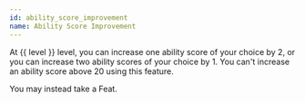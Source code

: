```yaml
---
id: ability_score_improvement
name: Ability Score Improvement
---
```

At {{ level }} level, you can increase one ability score of your choice by 2, or you can increase two ability scores
of your choice by 1. You can't increase an ability score above 20 using this feature.

You may instead take a Feat.
